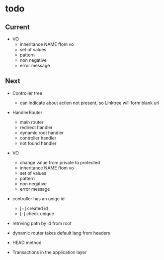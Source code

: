 # todo

## Current

- VO
  - inheritance NAME ffom vo
  - set of values
  - pattern
  - non negative
  - error message

## Next

- Controller tree
  - can indicate about action not present, so Linktree will form blank url

- HandlerRouter
  - main router
  - redirect handler
  - dynamic root handler
  - controller handler
  - not found handler

- VO
  - change value from private to protected
  - inheritance NAME ffom vo
  - set of values
  - pattern
  - non negative
  - error message

- controller has an uniqe id
  - [+] created id
  - [-] check unique

- retriving path by id from root
- dynamic router takes default lang from headers  
- HEAD method
- Transactions in the application layer
